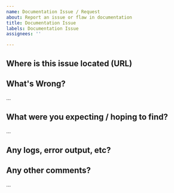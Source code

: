 ```yaml
---
name: Documentation Issue / Request
about: Report an issue or flaw in documentation
title: Documentation Issue
labels: Documentation Issue
assignees: ''

---
```


<!-- Thanks for reporting an issue! Please make sure you click the link above to view the issue guidelines, then fill out the blanks below. -->

Where is this issue located (URL)
-------------------------------------------

What's Wrong?
-----------------
…

What were you expecting / hoping to find?
------------------------------------------------
…

Any logs, error output, etc?
----------------------------
<!-- If it’s long, please paste to https://gist.github.com/ and insert the link here. -->


Any other comments?
-------------------
…
